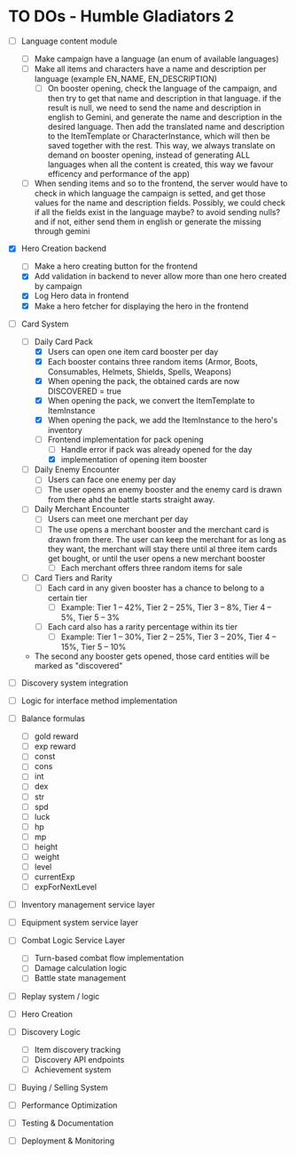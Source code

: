 # TO DOs - Humble Gladiators 2

- [ ] Language content module
    - [ ] Make campaign have a language (an enum of available languages)
    - [ ] Make all items and characters have a name and description per language (example EN_NAME, EN_DESCRIPTION)
        - [ ] On booster opening, check the language of the campaign, and then try to get that name and description
          in that language. if the result is null, we need to send the name and description in english to
          Gemini, and generate the name and description in the desired language. Then add the translated
          name and description to the ItemTemplate or CharacterInstance, which will then be saved together with the
          rest. This way, we always
          translate on demand on booster opening, instead of generating ALL languages when all the content is created,
          this way we favour efficency and performance of the app)
    - [ ] When sending items and so to the frontend, the server would have to check in which language the campaign is
      setted, and get those values for the name and description fields. Possibly, we could check if all the fields exist
      in the language maybe? to avoid sending nulls? and if not, either send them in english or generate the missing
      through gemini
- [X] Hero Creation backend
    - [ ] Make a hero creating button for the frontend
    - [X] Add validation in backend to never allow more than one hero created by campaign
    - [X] Log Hero data in frontend
    - [X] Make a hero fetcher for displaying the hero in the frontend
- [ ] Card System
    - [ ] Daily Card Pack
        - [X] Users can open one item card booster per day
        - [X] Each booster contains three random items (Armor, Boots, Consumables, Helmets, Shields, Spells, Weapons)
        - [X] When opening the pack, the obtained cards are now DISCOVERED = true
        - [X] When opening the pack, we convert the ItemTemplate to ItemInstance
        - [X] When opening the pack, we add the ItemInstance to the hero's inventory
        - [ ] Frontend implementation for pack opening
            - [ ] Handle error if pack was already opened for the day
            - [X] implementation of opening item booster
    - [ ] Daily Enemy Encounter
        - [ ] Users can face one enemy per day
        - [ ] The user opens an enemy booster and the enemy card is drawn from there ahd the battle starts straight
          away.
    - [ ] Daily Merchant Encounter
        - [ ] Users can meet one merchant per day
        - [ ] The use opens a merchant booster and the merchant card is drawn from there. The user can keep the merchant
          for as long as they want, the merchant will stay there until al three item cards get bought, or until the
          user opens a new merchant booster
            - [ ] Each merchant offers three random items for sale
    - [ ] Card Tiers and Rarity
        - [ ] Each card in any given booster has a chance to belong to a certain tier
            - [ ] Example: Tier 1 – 42%, Tier 2 – 25%, Tier 3 – 8%, Tier 4 – 5%, Tier 5 – 3%
        - [ ] Each card also has a rarity percentage within its tier
            - [ ] Example: Tier 1 – 30%, Tier 2 – 25%, Tier 3 – 20%, Tier 4 – 15%, Tier 5 – 10%
    - The second any booster gets opened, those card entities will be marked as "discovered"

- [ ] Discovery system integration
- [ ] Logic for interface method implementation
- [ ] Balance formulas
    - [ ] gold reward
    - [ ] exp reward
    - [ ] const
    - [ ] cons
    - [ ] int
    - [ ] dex
    - [ ] str
    - [ ] spd
    - [ ] luck
    - [ ] hp
    - [ ] mp
    - [ ] height
    - [ ] weight
    - [ ] level
    - [ ] currentExp
    - [ ] expForNextLevel
- [ ] Inventory management service layer
- [ ] Equipment system service layer
- [ ] Combat Logic Service Layer
    - [ ] Turn-based combat flow implementation
    - [ ] Damage calculation logic
    - [ ] Battle state management
- [ ] Replay system / logic
- [ ] Hero Creation
- [ ] Discovery Logic
    - [ ] Item discovery tracking
    - [ ] Discovery API endpoints
    - [ ] Achievement system
- [ ] Buying / Selling System
- [ ] Performance Optimization
- [ ] Testing & Documentation
- [ ] Deployment & Monitoring